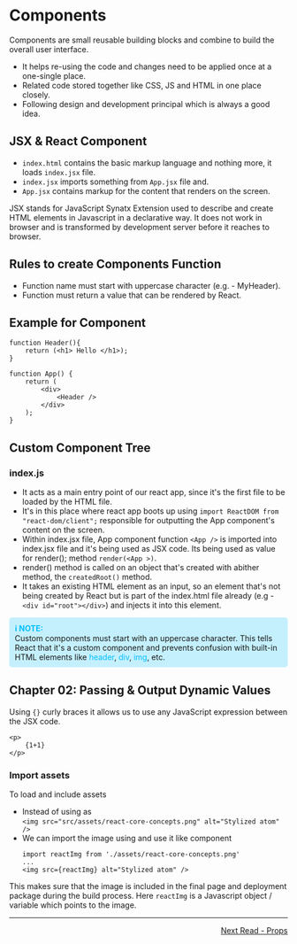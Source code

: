 # Components

Components are small reusable building blocks and combine to build the overall user interface.

- It helps re-using the code and changes need to be applied once at a one-single place.
- Related code stored together like CSS, JS and HTML in one place closely. 
- Following design and development principal which is always a good idea.


## JSX & React Component

- `index.html` contains the basic markup language and nothing more, it loads `index.jsx` file.
- `index.jsx` imports something from `App.jsx` file and.
- `App.jsx` contains markup for the content that renders on the screen.

JSX stands for JavaScript Synatx Extension used to describe and create HTML elements in Javascript in a declarative way. It does not work in browser and is transformed by development server before it reaches to browser.

## Rules to create Components Function

- Function name must start with uppercase character (e.g. - MyHeader).
- Function must return a value that can be rendered by React.

## Example for Component

```
function Header(){
    return (<h1> Hello </h1>);
}

function App() {
    return (
        <div>
            <Header />
        </div>
    );
}
```

## Custom Component Tree

### index.js 
- It acts as a main entry point of our react app, since it's the first file to be loaded by the HTML file.
- It's in this place where react app boots up using `import ReactDOM from "react-dom/client";` responsible for outputting the App component's content on the screen.
- Within index.jsx file, App component function `<App />` is imported into index.jsx file and it's being used as JSX code.
Its being used as value for render(); method `render(<App >)`.
- render() method is called on an object that's created with abither method, the `createdRoot()` method. 
- It takes an existing HTML element as an input, so an element that's not being created by React but is part of the index.html file already (e.g - `<div id="root"></div>`) and injects it into this element.

<div style="background-color: #00bfff3a; ; border-radius: 5px; padding: 10px">
<div style="color: #00bfffff; font-weight: bold;"> ℹ️ NOTE: </div>
Custom components must start with an uppercase character. This tells React that it's a custom component and prevents confusion with built-in HTML elements like <span style="color: #00bfffff; font-weight: italic;">header</span>, <span style="color: #00bfffff; font-weight: italic;">div</span>, <span style="color: #00bfffff; font-weight: italic;">img</span>, etc.
</div>

## Chapter 02: Passing & Output Dynamic Values

Using `{}` curly braces it allows us to use any JavaScript expression between the JSX code.

``` 
<p>
    {1+1} 
</p>
```

### Import assets

To load and include assets 
- Instead of using as <br>
`<img src="src/assets/react-core-concepts.png" alt="Stylized atom" />` <br>
- We can import the image using and use it like component <br>
    ```
    import reactImg from './assets/react-core-concepts.png'
    ...
    <img src={reactImg} alt="Stylized atom" />
    ```

This makes sure that the image is included in the final page and deployment package during the build process. 
Here `reactImg` is a Javascript object / variable which points to the image.

<hr>

<div style="float: right">
    <a href="./02-props.md">Next Read - Props</a>
</div>